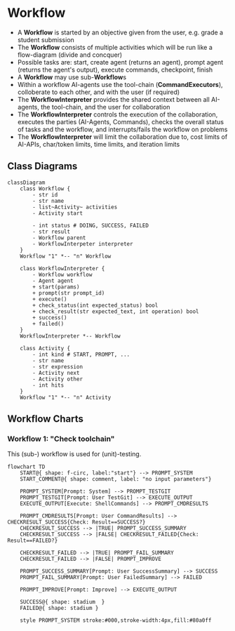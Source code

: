 # Workflow

- A **Workflow** is started by an objective given from the user, e.g. grade a student submission
- The **Workflow** consists of multiple activities which will be run like a flow-diagram (divide and concquer)
- Possible tasks are: start, create agent (returns an agent), prompt agent (returns the agent's output), execute commands, checkpoint, finish
- A **Workflow** may use sub-**Workflow**s
- Within a workflow AI-agents use the tool-chain (**CommandExecutors**), colloberate to each other, and with the user (if required)
- The **WorkflowInterpreter** provides the shared context between all AI-agents, the tool-chain, and the user for collaboration
- The **WorkflowInterpreter** controls the execution of the collaboration, executes the parties (AI-Agents, Commands), checks the overall status of tasks and the workflow, and interrupts/fails the workflow on problems
- The **WorkflowInterpreter** will limit the collaboration due to, cost limits of AI-APIs, char/token limits, time limits, and iteration limits

## Class Diagrams

```mermaid
classDiagram
    class Workflow {
        - str id
        - str name
        - list~Activity~ activities
        - Activity start

        - int status # DOING, SUCCESS, FAILED
        - str result
        - Workflow parent
        - WorkflowInterpeter interpreter
    }
    Workflow "1" *-- "n" Workflow

    class WorkflowInterpreter {
        - Workflow workflow
        - Agent agent
        + start(params)
        + prompt(str prompt_id)
        + execute()
        + check_status(int expected_status) bool
        + check_result(str expected_text, int operation) bool
        + success()
        + failed()
    }
    WorkflowInterpreter *-- Workflow

    class Activity {
        - int kind # START, PROMPT, ...
        - str name
        - str expression
        - Activity next
        - Activity other
        - int hits
    }
    Workflow "1" *-- "n" Activity
```

## Workflow Charts

### Workflow 1: "Check toolchain"
This (sub-) workflow is used for (unit)-testing.

```mermaid
flowchart TD
    START@{ shape: f-circ, label:"start"} --> PROMPT_SYSTEM
    START_COMMENT@{ shape: comment, label: "no input parameters"}

    PROMPT_SYSTEM[Prompt: System] --> PROMPT_TESTGIT
    PROMPT_TESTGIT[Prompt: User TestGit] --> EXECUTE_OUTPUT
    EXECUTE_OUTPUT[Execute: ShellCommands] --> PROMPT_CMDRESULTS

    PROMPT_CMDRESULTS[Prompt: User CommandResults] --> CHECKRESULT_SUCCESS{Check: Result==SUCCESS?}
    CHECKRESULT_SUCCESS --> |TRUE| PROMPT_SUCCESS_SUMMARY
    CHECKRESULT_SUCCESS --> |FALSE| CHECKRESULT_FAILED{Check: Result==FAILED?} 

    CHECKRESULT_FAILED --> |TRUE| PROMPT_FAIL_SUMMARY
    CHECKRESULT_FAILED --> |FALSE| PROMPT_IMPROVE

    PROMPT_SUCCESS_SUMMARY[Prompt: User SuccessSummary] --> SUCCESS
    PROMPT_FAIL_SUMMARY[Prompt: User FailedSummary] --> FAILED

    PROMPT_IMPROVE[Prompt: Improve] --> EXECUTE_OUTPUT
    
    SUCCESS@{ shape: stadium  }
    FAILED@{ shape: stadium }

    style PROMPT_SYSTEM stroke:#000,stroke-width:4px,fill:#80a0ff
```